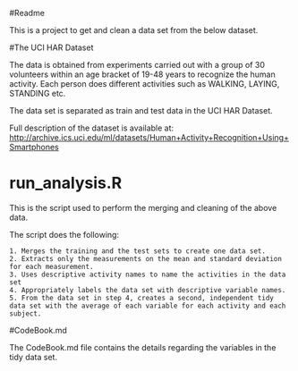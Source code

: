 #Readme

This is a project to get and clean a data set from the below dataset.

#The UCI HAR Dataset

The data is obtained from experiments carried out with a group of 30 volunteers within an age bracket of 19-48 years to recognize the human activity. Each person does different activities such as WALKING, LAYING, STANDING etc.

The data set is separated as train and test data in the UCI HAR Dataset.

Full description of the dataset is available at:
http://archive.ics.uci.edu/ml/datasets/Human+Activity+Recognition+Using+Smartphones


# run_analysis.R

This is the script used to perform the merging and cleaning of the above data.

The script does the following:

    1. Merges the training and the test sets to create one data set.
    2. Extracts only the measurements on the mean and standard deviation for each measurement.
    3. Uses descriptive activity names to name the activities in the data set
    4. Appropriately labels the data set with descriptive variable names.
    5. From the data set in step 4, creates a second, independent tidy data set with the average of each variable for each activity and each subject.

#CodeBook.md

The CodeBook.md file contains the details regarding the variables in the tidy data set.